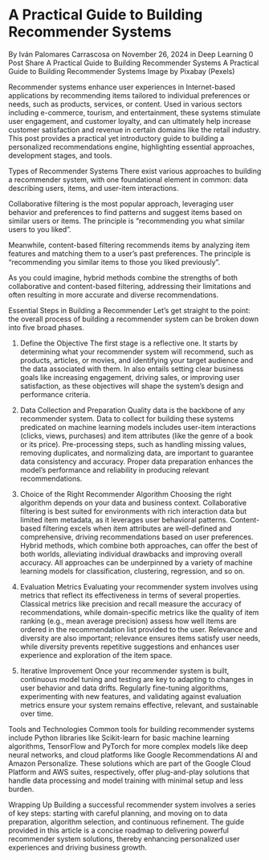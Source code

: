# A Practical Guide to Building Recommender Systems
By Iván Palomares Carrascosa on November 26, 2024 in Deep Learning 0
 Post Share
A Practical Guide to Building Recommender Systems
A Practical Guide to Building Recommender Systems
Image by Pixabay (Pexels)

Recommender systems enhance user experiences in Internet-based applications by recommending items tailored to individual preferences or needs, such as products, services, or content. Used in various sectors including e-commerce, tourism, and entertainment, these systems stimulate user engagement, and customer loyalty, and can ultimately help increase customer satisfaction and revenue in certain domains like the retail industry. This post provides a practical yet introductory guide to building a personalized recommendations engine, highlighting essential approaches, development stages, and tools.

Types of Recommender Systems
There exist various approaches to building a recommender system, with one foundational element in common: data describing users, items, and user-item interactions.

Collaborative filtering is the most popular approach, leveraging user behavior and preferences to find patterns and suggest items based on similar users or items. The principle is “recommending you what similar users to you liked”.

Meanwhile, content-based filtering recommends items by analyzing item features and matching them to a user’s past preferences. The principle is “recommending you similar items to those you liked previously”.

As you could imagine, hybrid methods combine the strengths of both collaborative and content-based filtering, addressing their limitations and often resulting in more accurate and diverse recommendations.


Essential Steps in Building a Recommender
Let’s get straight to the point: the overall process of building a recommender system can be broken down into five broad phases.

1. Define the Objective
The first stage is a reflective one. It starts by determining what your recommender system will recommend, such as products, articles, or movies, and identifying your target audience and the data associated with them. In also entails setting clear business goals like increasing engagement, driving sales, or improving user satisfaction, as these objectives will shape the system’s design and performance criteria.

2. Data Collection and Preparation
Quality data is the backbone of any recommender system. Data to collect for building these systems predicated on machine learning models includes user-item interactions (clicks, views, purchases) and item attributes (like the genre of a book or its price). Pre-processing steps, such as handling missing values, removing duplicates, and normalizing data, are important to guarantee data consistency and accuracy. Proper data preparation enhances the model’s performance and reliability in producing relevant recommendations.


3. Choice of the Right Recommender Algorithm
Choosing the right algorithm depends on your data and business context. Collaborative filtering is best suited for environments with rich interaction data but limited item metadata, as it leverages user behavioral patterns. Content-based filtering excels when item attributes are well-defined and comprehensive, driving recommendations based on user preferences. Hybrid methods, which combine both approaches, can offer the best of both worlds, alleviating individual drawbacks and improving overall accuracy. All approaches can be underpinned by a variety of machine learning models for classification, clustering, regression, and so on.

4. Evaluation Metrics
Evaluating your recommender system involves using metrics that reflect its effectiveness in terms of several properties. Classical metrics like precision and recall measure the accuracy of recommendations, while domain-specific metrics like the quality of item ranking (e.g., mean average precision) assess how well items are ordered in the recommendation list provided to the user. Relevance and diversity are also important; relevance ensures items satisfy user needs, while diversity prevents repetitive suggestions and enhances user experience and exploration of the item space.

5. Iterative Improvement
Once your recommender system is built, continuous model tuning and testing are key to adapting to changes in user behavior and data drifts. Regularly fine-tuning algorithms, experimenting with new features, and validating against evaluation metrics ensure your system remains effective, relevant, and sustainable over time.

Tools and Technologies
Common tools for building recommender systems include Python libraries like Scikit-learn for basic machine learning algorithms, TensorFlow and PyTorch for more complex models like deep neural networks, and cloud platforms like Google Recommendations AI and Amazon Personalize. These solutions which are part of the Google Cloud Platform and AWS suites, respectively, offer plug-and-play solutions that handle data processing and model training with minimal setup and less burden.

Wrapping Up
Building a successful recommender system involves a series of key steps: starting with careful planning, and moving on to data preparation, algorithm selection, and continuous refinement. The guide provided in this article is a concise roadmap to delivering powerful recommender system solutions, thereby enhancing personalized user experiences and driving business growth.


